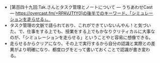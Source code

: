 - [第百四十九回:Tak.さんとタスク管理とノートについて — うちあわせCast — https://overcast.fm/+RPAVJTfY0]の後半でのキーワード、「シミュレーションを走らせる」。
- タスク管理の文脈で語られており、これができていないんやん！と気づいた。で、仕事をする上でも、授業をする上でもかなりクリティカルに大事なのが、「シミュレーションを走らせる」ということやと容易に想像できる。
- 走らせるからクリアになり、その上で実行するから自分の認識と実際との差異がより明確になり、都度ログをとって書いておくことで認識が書き変わる。